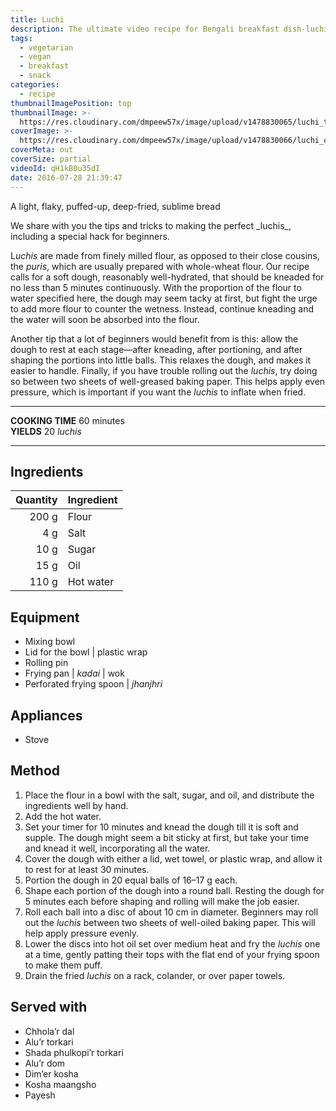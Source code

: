 ```yaml
---
title: Luchi
description: The ultimate video recipe for Bengali breakfast dish-luchi (or Indian poori) served best with kosha mangsho, chholar dal, or alur dom
tags:
  - vegetarian
  - vegan
  - breakfast
  - snack
categories:
  - recipe
thumbnailImagePosition: top
thumbnailImage: >-
  https://res.cloudinary.com/dmpeew57x/image/upload/v1478830065/luchi_thumbnail.jpg
coverImage: >-
  https://res.cloudinary.com/dmpeew57x/image/upload/v1478830066/luchi_cover.jpg
coverMeta: out
coverSize: partial
videoId: qH1kB0u35dI
date: 2016-07-28 21:39:47
---
```



<p class="post-byline">A light, flaky, puffed-up, deep-fried, sublime bread</p>

<p class="post-intro">We share with you the tips and tricks to making the perfect _luchis_, including a special hack for beginners.</p>

<!-- more -->
<span class="dropcap">L</span>_uchis_ are made from finely milled flour, as opposed to their close cousins, the _puris_, which are usually prepared with whole-wheat flour. Our recipe calls for a soft dough, reasonably well-hydrated, that should be kneaded for no less than 5 minutes continuously. With the proportion of the flour to water specified here, the dough may seem tacky at first, but fight the urge to add more flour to counter the wetness. Instead, continue kneading and the water will soon be absorbed into the flour.

Another tip that a lot of beginners would benefit from is this: allow the dough to rest at each stage—after kneading, after portioning, and after shaping the portions into little balls. This relaxes the dough, and makes it easier to handle. Finally, if you have trouble rolling out the _luchis_, try doing so between two sheets of well-greased baking paper. This helps apply even pressure, which is important if you want the _luchis_ to inflate when fried.

***

**COOKING TIME** 60 minutes   
**YIELDS** 20 _luchis_

***
## Ingredients
| Quantity | Ingredient |
|---------:|------------|
|    200 g | Flour      |
|      4 g | Salt       |
|     10 g | Sugar      |
|     15 g | Oil        |
|    110 g | Hot water  |

## Equipment
- Mixing bowl
- Lid for the bowl | plastic wrap
- Rolling pin
- Frying pan | _kadai_ | wok
- Perforated frying spoon | _jhanjhri_

## Appliances
- Stove

## Method
1. Place the flour in a bowl with the salt, sugar, and oil, and distribute the ingredients well by hand.
2. Add the hot water.
3. Set your timer for 10 minutes and knead the dough till it is soft and supple. The dough might seem a bit sticky at first, but take your time and knead it well, incorporating all the water.
4. Cover the dough with either a lid, wet towel, or plastic wrap, and allow it to rest for at least 30 minutes.
5. Portion the dough in 20 equal balls of 16–17 g each.
6. Shape each portion of the dough into a round ball. Resting the dough for 5 minutes each before shaping and rolling will make the job easier.
7. Roll each ball into a disc of about 10 cm in diameter. Beginners may roll out the _luchis_ between two sheets of well-oiled baking paper. This will help apply pressure evenly.
8. Lower the discs into hot oil set over medium heat and fry the _luchis_ one at a time, gently patting their tops with the flat end of your frying spoon to make them puff.
9. Drain the fried _luchis_ on a rack, colander, or over paper towels.

## Served with
- Chhola’r dal
- Alu’r torkari
- Shada phulkopi’r torkari
- Alu’r dom
- Dim’er kosha
- Kosha maangsho
- Payesh

<script type="application/ld+json">
{
  "@context": "http://schema.org/",
  "@type": "Recipe",
  "name": "Luchi",
  "author": "Bong Eats",
  "image": "https://res.cloudinary.com/dmpeew57x/image/upload/v1478835725/thumbs/luchi_thumbnail_small.jpg",
  "description": "We share with you the tips and tricks to making the perfect luchis, including a special hack for beginners.",
  "prepTime": "PT30M",
  "totalTime": "PT60M",
  "recipeYield": "20 luchis",
  "recipeIngredient": [
    "Flour 200 g",
    "Salt 4 g",
    "Sugar 10 g",
    "Oil 15 g",
    "Hot water 110 g"
  ],
  "recipeInstructions": [
    "1. Place the flour in a bowl with the salt, sugar, and oil, and distribute the ingredients well by hand.",
    "2. Add the hot water.",
    "3. Set your timer for 10 minutes and knead the dough till it is soft and supple. The dough might seem a bit sticky at first, but take your time and knead it well, incorporating all the water.",
    "4. Cover the dough with either a lid, wet towel, or plastic wrap, and allow it to rest for at least 30 minutes.",
    "5. Portion the dough in 20 equal balls of 16–17g each.",
    "6. Shape each portion of the dough into a round ball. Resting the dough for 5 minutes each before shaping and rolling will make the job easier.",
    "7. Roll each ball into a disc of about 10cm in diameter. Beginners may roll out the luchis between two sheets of well-oiled baking paper. This will help apply pressure evenly.",
    "8. Lower into hot oil set over medium heat and fry the luchis one at a time, gently patting the tops of the luchis with the flat end of your frying spoon to make them puff.",
    "9. Drain the fried luchis on a rack, colander, or over paper towels."
   ]
}
</script>
